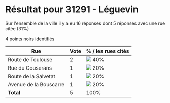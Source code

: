 # Résultat pour 31291 - Léguevin

Sur l'ensemble de la ville il y a eu 16 réponses dont 5 réponses avec une rue citée (31%)

4 points noirs identifiés

| Rue | Vote | % / les rues cités|
|-----|------|-------------------|
| Route de Toulouse | 2 | <img src="../../img/bar_40.gif" />&nbsp;40%|
| Rue du Couserans | 1 | <img src="../../img/bar_20.gif" />&nbsp;20%|
| Route de la Salvetat | 1 | <img src="../../img/bar_20.gif" />&nbsp;20%|
| Avenue de la Bouscarre | 1 | <img src="../../img/bar_20.gif" />&nbsp;20%|
| **Total** | 5 | 100%|
